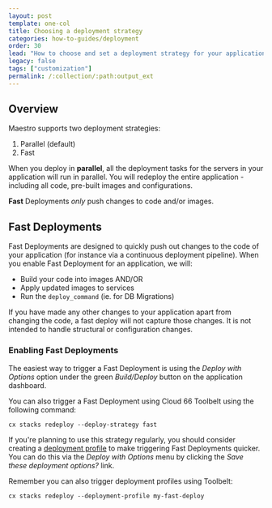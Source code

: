 ```yaml
---
layout: post
template: one-col
title: Choosing a deployment strategy
categories: how-to-guides/deployment
order: 30
lead: "How to choose and set a deployment strategy for your application - serial or parallel."
legacy: false
tags: ["customization"]
permalink: /:collection/:path:output_ext
---
```


## Overview

Maestro supports two deployment strategies:

1. Parallel (default)
2. Fast

When you deploy in **parallel**, all the deployment tasks for the servers in your application will run in parallel. You will redeploy the entire application - including all code, pre-built images and configurations.

**Fast** Deployments *only* push changes to code and/or images.

## Fast Deployments

Fast Deployments are designed to quickly push out changes to the code of your application (for instance via a continuous deployment pipeline). When you enable Fast Deployment for an application, we will:

- Build your code into images AND/OR
- Apply updated images to services
- Run the `deploy_command` (ie. for DB Migrations)

If you have made any other changes to your application apart from changing the code, a fast deploy will not capture those changes. It is not intended to handle structural or configuration changes.

### Enabling Fast Deployments

The easiest way to trigger a Fast Deployment is using the *Deploy with Options* option under the green *Build/Deploy* button on the application dashboard. 

You can also trigger a Fast Deployment using Cloud 66 Toolbelt using the following command:

```shell
cx stacks redeploy --deploy-strategy fast
```
If you're planning to use this strategy regularly, you should consider creating a [deployment profile](/maestro/references/deploy-profiles.html) to make triggering Fast Deployments quicker. You can do this via the *Deploy with Options* menu by clicking the *Save these deployment options?* link. 

Remember you can also trigger deployment profiles using Toolbelt:

```shell
cx stacks redeploy --deployment-profile my-fast-deploy
```

